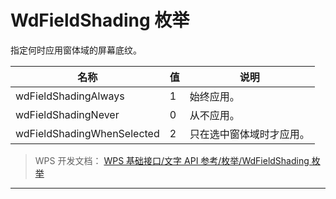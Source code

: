 # WdFieldShading 枚举

指定何时应用窗体域的屏幕底纹。

| 名称                       | 值  | 说明                     |
|----------------------------|-----|--------------------------|
| wdFieldShadingAlways       | 1   | 始终应用。               |
| wdFieldShadingNever        | 0   | 从不应用。               |
| wdFieldShadingWhenSelected | 2   | 只在选中窗体域时才应用。 |

> WPS 开发文档： [WPS 基础接口/文字 API 参考/枚举/WdFieldShading 枚举](https://qn.cache.wpscdn.cn/encs/doc/office_v19/topics/WPS%20%E5%9F%BA%E7%A1%80%E6%8E%A5%E5%8F%A3/%E6%96%87%E5%AD%97%20API%20%E5%8F%82%E8%80%83/%E6%9E%9A%E4%B8%BE/WdFieldShading%20%E6%9E%9A%E4%B8%BE.html)

------------------------------------------------------------------------
